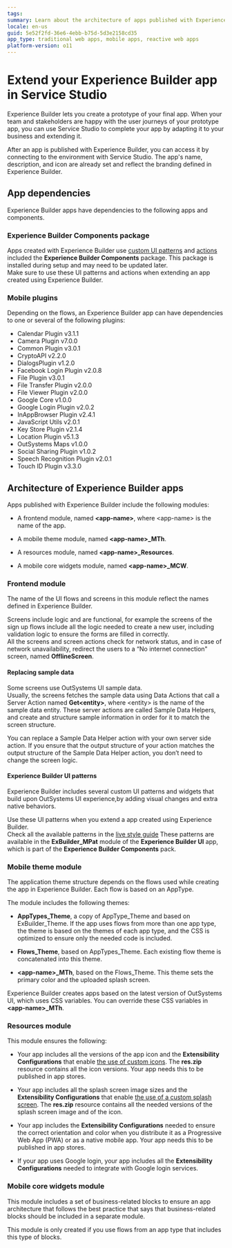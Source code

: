 ```yaml
---
tags:
summary: Learn about the architecture of apps published with Experience Builder and insights on how to extend these apps.
locale: en-us
guid: 5e52f2fd-36e6-4ebb-b75d-5d3e2158cd35
app_type: traditional web apps, mobile apps, reactive web apps
platform-version: o11
---
```


# Extend your Experience Builder app in Service Studio

Experience Builder lets you create a prototype of your final app. When your team and stakeholders are happy with the user journeys of your prototype app, you can use Service Studio to complete your app by adapting it to your business and extending it.

After an app is published with Experience Builder, you can access it by connecting to the environment with Service Studio. The app's name, description, and icon are already set and reflect the branding defined in Experience Builder.

## App dependencies

Experience Builder apps have dependencies to the following apps and components.

### Experience Builder Components package

Apps created with Experience Builder use [custom UI patterns](#experience-builder-ui-patterns) and [actions](ref/intro.md) included the **Experience Builder Components** package. This package is installed during setup and may need to be updated later.  
Make sure to use these UI patterns and actions when extending an app created using Experience Builder.

### Mobile plugins

Depending on the flows, an Experience Builder app can have dependencies to one or several of the following plugins:

* Calendar Plugin v3.1.1
* Camera Plugin v7.0.0
* Common Plugin v3.0.1
* CryptoAPI v2.2.0
* DialogsPlugin v1.2.0
* Facebook Login Plugin v2.0.8
* File Plugin v3.0.1
* File Transfer Plugin v2.0.0
* File Viewer Plugin v2.0.0
* Google Core v1.0.0
* Google Login Plugin v2.0.2
* InAppBrowser Plugin v2.4.1
* JavaScript Utils v2.0.1
* Key Store Plugin v2.1.4
* Location Plugin v5.1.3
* OutSystems Maps v1.0.0
* Social Sharing Plugin v1.0.2
* Speech Recognition Plugin v2.0.1
* Touch ID Plugin v3.3.0

## Architecture of Experience Builder apps

Apps published with Experience Builder include the following modules:

* A frontend module, named **&lt;app-name&gt;**, where &lt;app-name&gt; is the name of the app.

* A mobile theme module, named **&lt;app-name&gt;_MTh**.

* A resources module, named **&lt;app-name&gt;_Resources**.

* A mobile core widgets module, named **&lt;app-name&gt;_MCW**.

### Frontend module

The name of the UI flows and screens in this module reflect the names defined in Experience Builder.

Screens include logic and are functional, for example the screens of the sign up flows include all the logic needed to create a new user, including validation logic to ensure the forms are filled in correctly.  
All the screens and screen actions check for network status, and in case of network unavailability, redirect the users to a “No internet connection" screen, named **OfflineScreen**.

#### Replacing sample data

Some screens use OutSystems UI sample data.  
Usually, the screens fetches the sample data using Data Actions that call a Server Action named **Get&lt;entity&gt;**, where &lt;entity&gt; is the name of the sample data entity. These server actions are called Sample Data Helpers, and create and structure sample information in order for it to match the screen structure.

You can replace a Sample Data Helper action with your own server side action. If you ensure that the output structure of your action matches the output structure of the Sample Data Helper action, you don’t need to change the screen logic.

#### Experience Builder UI patterns

Experience Builder includes several custom UI patterns and widgets that build upon OutSystems UI experience,by adding visual changes and extra native behaviors.

Use these UI patterns when you extend a app created using Experience Builder.  
Check all the available patterns in the [live style guide](https://experiencebuilder.outsystems.com/ExBuilder_CustomPatterns_Samples/CustomPatternsList)
These patterns are available in the **ExBuilder_MPat** module of the **Experience Builder UI** app, which is part of the **Experience Builder Components** pack.

### Mobile theme module

The application theme structure depends on the flows used while creating the app in Experience Builder. Each flow is based on an AppType.

The module includes the following themes:

* **AppTypes_Theme**, a copy of AppType_Theme and based on ExBuilder_Theme. If the app uses flows from more than one app type, the theme is based on the themes of each app type, and the CSS is optimized to ensure only the needed code is included.

* **Flows_Theme**, based on AppTypes_Theme. Each existing flow theme is concatenated into this theme.

* **&lt;app-name&gt;_MTh**, based on the Flows_Theme. This theme sets the primary color and the uploaded splash screen.

Experience Builder creates apps based on the latest version of OutSystems UI, which uses CSS variables. You can override these CSS variables in **&lt;app-name&gt;_MTh**.

### Resources module

This module ensures the following:

* Your app includes all the versions of the app icon and the **Extensibility Configurations** that enable [the use of custom icons](../../deliver-mobile/customize-mobile-app/modify-the-app-icon.md). The **res.zip** resource contains all the icon versions. Your app needs this to be published in app stores.

* Your app includes all the splash screen image sizes and the **Extensibility Configurations** that enable [the use of a custom splash screen](../../deliver-mobile/customize-mobile-app/use-custom-splash-screens.md). The **res.zip** resource contains all the needed versions of the splash screen image and of the icon.

* Your app includes the **Extensibility Configurations** needed to ensure the correct orientation and color when you distribute it as a Progressive Web App (PWA) or as a native mobile app. Your app needs this to be published in app stores.

* If your app uses Google login, your app includes all the **Extensibility Configurations** needed to integrate with Google login services.

### Mobile core widgets module

This module includes a set of business-related blocks to ensure an app architecture that follows the best practice that says that business-related blocks should be included in a separate module.

This module is only created if you use flows from an app type that includes this type of blocks.
